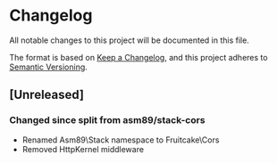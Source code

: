 # Changelog

All notable changes to this project will be documented in this file.

The format is based on [Keep a Changelog](https://keepachangelog.com/en/1.0.0/),
and this project adheres to [Semantic Versioning](https://semver.org/spec/v2.0.0.html).

## [Unreleased]

### Changed since split from asm89/stack-cors

- Renamed Asm89\Stack namespace to Fruitcake\Cors
- Removed HttpKernel middleware